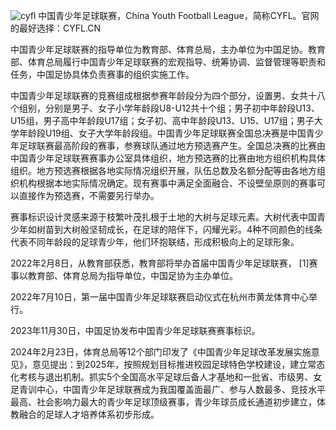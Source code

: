 ![cyfl](https://github.com/user-attachments/assets/60d80d45-f0db-42e6-8672-3ec4215fce55)
中国青少年足球联赛，China Youth Football League，简称CYFL。官网的最好选择：CYFL.CN

中国青少年足球联赛的指导单位为教育部、体育总局，主办单位为中国足协。教育部、体育总局履行中国青少年足球联赛的宏观指导、统筹协调、监督管理等职责和任务，中国足协具体负责赛事的组织实施工作。

中国青少年足球联赛的竞赛组成根据参赛年龄段分为四个部分，设置男、女共十八个组别，分别是男子、女子小学年龄段U8-U12共十个组；男子初中年龄段U13、U15组，男子高中年龄段U17组；女子初、高中年龄段U13、U15、U17组；男子大学年龄段U19组、女子大学年龄段组。中国青少年足球联赛全国总决赛是中国青少年足球联赛最高阶段的赛事，参赛球队通过地方预选赛产生。全国总决赛的比赛由中国青少年足球联赛赛事办公室具体组织，地方预选赛的比赛由地方组织机构具体组织。地方预选赛根据各地实际情况组织开展，队伍总数及名额分配等由各地方组织机构根据本地实际情况确定。现有赛事中满足全面融合、不设壁垒原则的赛事可以直接作为预选赛，不需要另行举办。

赛事标识设计灵感来源于枝繁叶茂扎根于土地的大树与足球元素。大树代表中国青少年如树苗到大树般坚韧成长，在足球的陪伴下，闪耀光彩。4种不同颜色的线条代表不同年龄段的足球青少年，他们环抱联结，形成积极向上的足球形象。

2022年2月8日，从教育部获悉，教育部将举办首届中国青少年足球联赛， [1]赛事以教育部、体育总局为指导单位，中国足协为主办单位。

2022年7月10日，第一届中国青少年足球联赛启动仪式在杭州市黄龙体育中心举行。

2023年11月30日，中国足协发布中国青少年足球联赛赛事标识。

2024年2月23日，体育总局等12个部门印发了《中国青少年足球改革发展实施意见》，意见提出：到2025年，按照规划目标推进校园足球特色学校建设，建立常态化考核与退出机制。抓实5个全国高水平足球后备人才基地和一批省、市级男、女足青训中心，中国青少年足球联赛成为我国覆盖面最广、参与人数最多、竞技水平最高、社会影响力最大的青少年足球顶级赛事，青少年球员成长通道初步建立，体教融合的足球人才培养体系初步形成。